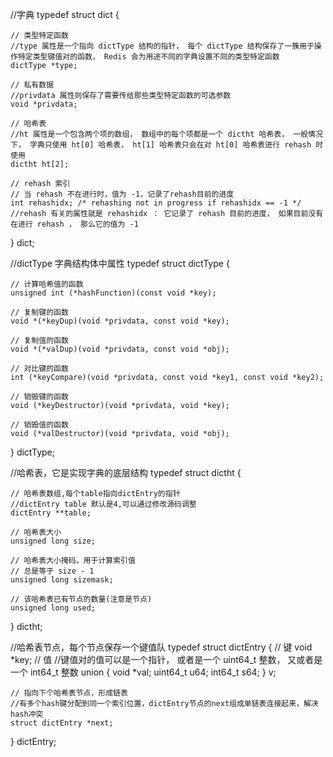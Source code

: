 //字典
typedef struct dict {

    // 类型特定函数
    //type 属性是一个指向 dictType 结构的指针， 每个 dictType 结构保存了一簇用于操作特定类型键值对的函数， Redis 会为用途不同的字典设置不同的类型特定函数
    dictType *type;

    // 私有数据
    //privdata 属性则保存了需要传给那些类型特定函数的可选参数
    void *privdata;

    // 哈希表
    //ht 属性是一个包含两个项的数组， 数组中的每个项都是一个 dictht 哈希表， 一般情况下， 字典只使用 ht[0] 哈希表， ht[1] 哈希表只会在对 ht[0] 哈希表进行 rehash 时使用
    dictht ht[2];

    // rehash 索引
    // 当 rehash 不在进行时，值为 -1，记录了rehash目前的进度
    int rehashidx; /* rehashing not in progress if rehashidx == -1 */
    //rehash 有关的属性就是 rehashidx ： 它记录了 rehash 目前的进度， 如果目前没有在进行 rehash ， 那么它的值为 -1

} dict;

//dictType 字典结构体中属性
typedef struct dictType {

    // 计算哈希值的函数
    unsigned int (*hashFunction)(const void *key);

    // 复制键的函数
    void *(*keyDup)(void *privdata, const void *key);

    // 复制值的函数
    void *(*valDup)(void *privdata, const void *obj);

    // 对比键的函数
    int (*keyCompare)(void *privdata, const void *key1, const void *key2);

    // 销毁键的函数
    void (*keyDestructor)(void *privdata, void *key);

    // 销毁值的函数
    void (*valDestructor)(void *privdata, void *obj);

} dictType;


//哈希表，它是实现字典的底层结构
typedef struct dictht {

    // 哈希表数组,每个table指向dictEntry的指针
    //dictEntry table 默认是4,可以通过修改源码调整
    dictEntry **table;

    // 哈希表大小
    unsigned long size;

    // 哈希表大小掩码，用于计算索引值
    // 总是等于 size - 1
    unsigned long sizemask;

    // 该哈希表已有节点的数量(注意是节点)
    unsigned long used;

} dictht;

//哈希表节点，每个节点保存一个键值队
typedef struct dictEntry {
    // 键
    void *key;
    // 值
    //键值对的值可以是一个指针， 或者是一个 uint64_t 整数， 又或者是一个 int64_t 整数
    union {
        void *val;
        uint64_t u64;
        int64_t s64;
    } v;

    // 指向下个哈希表节点，形成链表
    //有多个hash键分配到同一个索引位置，dictEntry节点的next组成单链表连接起来，解决hash冲突
    struct dictEntry *next;

} dictEntry;
